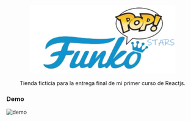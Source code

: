 <div align="center">
  <a href="#">
    <img src="src/funkologo.png" alt="Logo" width="380" height="180">
  </a>

  <p align="center">
    Tienda ficticia para la entrega final de mi primer curso de Reactjs.
  </p>
</div>

### Demo

![demo](https://github.com/Miguel-Laco/cosecha40-laco/blob/master/public/img/demo-Cosecha40.gif?raw=true)